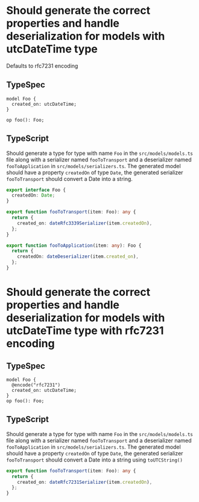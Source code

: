 # Should generate the correct properties and handle deserialization for models with utcDateTime type

Defaults to rfc7231 encoding

## TypeSpec

```tsp
model Foo {
  created_on: utcDateTime;
}

op foo(): Foo;
```

## TypeScript

Should generate a type for type with name `Foo` in the `src/models/models.ts` file along with a serializer named `fooToTransport` and a deserializer named `fooToApplication` in `src/models/serializers.ts`.
The generated model should have a property `createdOn` of type `Date`, the generated serializer `fooToTransport` should convert a Date into a string.

```ts src/models/models.ts interface Foo
export interface Foo {
  createdOn: Date;
}
```

```ts src/models/serializers.ts function fooToTransport
export function fooToTransport(item: Foo): any {
  return {
    created_on: dateRfc3339Serializer(item.createdOn),
  };
}
```

```ts src/models/serializers.ts function fooToApplication
export function fooToApplication(item: any): Foo {
  return {
    createdOn: dateDeserializer(item.created_on),
  };
}
```

# Should generate the correct properties and handle deserialization for models with utcDateTime type with rfc7231 encoding

## TypeSpec

```tsp
model Foo {
  @encode("rfc7231")
  created_on: utcDateTime;
}
op foo(): Foo;
```

## TypeScript

Should generate a type for type with name `Foo` in the `src/models/models.ts` file along with a serializer named `fooToTransport` and a deserializer named `fooToApplication` in `src/models/serializers.ts`.
The generated model should have a property `createdOn` of type `Date`, the generated serializer `fooToTransport` should convert a Date into a string using `toUTCString()`

```ts src/models/serializers.ts function fooToTransport
export function fooToTransport(item: Foo): any {
  return {
    created_on: dateRfc7231Serializer(item.createdOn),
  };
}
```
